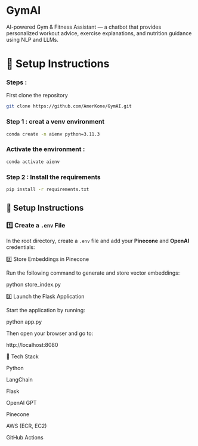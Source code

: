# GymAI
AI-powered Gym &amp; Fitness Assistant — a chatbot that provides personalized workout advice, exercise explanations, and nutrition guidance using NLP and LLMs.

# 🔧 Setup Instructions
### Steps : 

First clone the repository 

```bash
git clone https://github.com/AmerKone/GymAI.git
```

### Step 1 : creat a venv environment

```bash
conda create -n aienv python=3.11.3
```

### Activate the environment :

```bash
conda activate aienv
```

### Step 2 : Install the requirements 

```bash
pip install -r requirements.txt
```

## 🔧 Setup Instructions

### 1️⃣ Create a `.env` File

In the root directory, create a `.env` file and add your **Pinecone** and **OpenAI** credentials:


2️⃣ Store Embeddings in Pinecone

Run the following command to generate and store vector embeddings:

python store_index.py

3️⃣ Launch the Flask Application

Start the application by running:

python app.py


Then open your browser and go to:

http://localhost:8080

🧠 Tech Stack

Python

LangChain

Flask

OpenAI GPT

Pinecone

AWS (ECR, EC2)

GitHub Actions